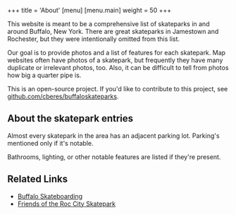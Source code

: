 +++
title = 'About'
[menu]
[menu.main]
  weight = 50
+++

This website is meant to be a comprehensive list of skateparks in and around Buffalo, New York. There are great skateparks in Jamestown and Rochester, but they were intentionally omitted from this list.

Our goal is to provide photos and a list of features for each skatepark. Map websites often have photos of a skatepark, but frequently they have many duplicate or irrelevant photos, too. Also, it can be difficult to tell from photos how big a quarter pipe is.

This is an open-source project. If you'd like to contribute to this project, see [github.com/cberes/buffaloskateparks](https://github.com/cberes/buffaloskateparks).

## About the skatepark entries

Almost every skatepark in the area has an adjacent parking lot. Parking's mentioned only if it's notable.

Bathrooms, lighting, or other notable features are listed if they're present.

## Related Links

- [Buffalo Skateboarding](https://buffaloskateboarding.com)
- [Friends of the Roc City Skatepark](https://roccitypark.org)
